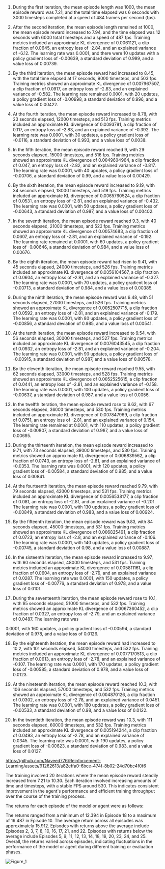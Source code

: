 1. During the first iteration, the mean episode length was 1000, the mean episode reward was 7.21, and the total time elapsed was 6 seconds with 3000 timesteps completed at a speed of 484 frames per second (fps).

2. After the second iteration, the mean episode length remained at 1000, the mean episode reward increased to 7.94, and the time elapsed was 12 seconds with 6000 total timesteps and a speed of 487 fps. Training metrics included an approximate KL divergence of 0.0061121, a clip fraction of 0.0645, an entropy loss of -2.84, and an explained variance of -6.12. The learning rate was 0.0001, and there were 10 updates with a policy gradient loss of -0.00639, a standard deviation of 0.999, and a value loss of 0.00739.

3. By the third iteration, the mean episode reward had increased to 8.45, with the total time elapsed at 17 seconds, 9000 timesteps, and 503 fps. Training metrics showed an approximate KL divergence of 0.007967507, a clip fraction of 0.0917, an entropy loss of -2.83, and an explained variance of -0.582. The learning rate remained 0.0001, with 20 updates, a policy gradient loss of -0.00998, a standard deviation of 0.996, and a value loss of 0.00422.

4. At the fourth iteration, the mean episode reward increased to 8.78, with 23 seconds elapsed, 12000 timesteps, and 513 fps. Training metrics included an approximate KL divergence of 0.0093781, a clip fraction of 0.117, an entropy loss of -2.83, and an explained variance of -0.392. The learning rate was 0.0001, with 30 updates, a policy gradient loss of -0.0116, a standard deviation of 0.993, and a value loss of 0.0038.

5. In the fifth iteration, the mean episode reward reached 9, with 29 seconds elapsed, 15000 timesteps, and 516 fps. Training metrics showed an approximate KL divergence of 0.0049604964, a clip fraction of 0.047, an entropy loss of -2.82, and an explained variance of -0.817. The learning rate was 0.0001, with 40 updates, a policy gradient loss of -0.00706, a standard deviation of 0.99, and a value loss of 0.00429.

6. By the sixth iteration, the mean episode reward increased to 9.19, with 34 seconds elapsed, 18000 timesteps, and 519 fps. Training metrics included an approximate KL divergence of 0.0065760524, a clip fraction of 0.0531, an entropy loss of -2.81, and an explained variance of -0.432. The learning rate was 0.0001, with 50 updates, a policy gradient loss of -0.00643, a standard deviation of 0.987, and a value loss of 0.00402.

7. In the seventh iteration, the mean episode reward reached 9.3, with 40 seconds elapsed, 21000 timesteps, and 523 fps. Training metrics showed an approximate KL divergence of 0.00574683, a clip fraction of 0.0607, an entropy loss of -2.81, and an explained variance of -0.192. The learning rate remained at 0.0001, with 60 updates, a policy gradient loss of -0.00646, a standard deviation of 0.984, and a value loss of 0.00676.

8. By the eighth iteration, the mean episode reward had risen to 9.41, with 45 seconds elapsed, 24000 timesteps, and 526 fps. Training metrics included an approximate KL divergence of 0.0056104567, a clip fraction of 0.0604, an entropy loss of -2.81, and an explained variance of -0.327. The learning rate was 0.0001, with 70 updates, a policy gradient loss of -0.00713, a standard deviation of 0.984, and a value loss of 0.00385.

9. During the ninth iteration, the mean episode reward was 9.48, with 51 seconds elapsed, 27000 timesteps, and 526 fps. Training metrics showed an approximate KL divergence of 0.0052507715, a clip fraction of 0.0592, an entropy loss of -2.81, and an explained variance of -0.179. The learning rate was 0.0001, with 80 updates, a policy gradient loss of -0.00856, a standard deviation of 0.985, and a value loss of 0.00541.

10. At the tenth iteration, the mean episode reward increased to 9.54, with 56 seconds elapsed, 30000 timesteps, and 527 fps. Training metrics included an approximate KL divergence of 0.0076043545, a clip fraction of 0.0932, an entropy loss of -2.81, and an explained variance of -0.204. The learning rate was 0.0001, with 90 updates, a policy gradient loss of -0.00915, a standard deviation of 0.987, and a value loss of 0.00578.

11. By the eleventh iteration, the mean episode reward reached 9.55, with 62 seconds elapsed, 33000 timesteps, and 528 fps. Training metrics showed an approximate KL divergence of 0.0052525615, a clip fraction of 0.0441, an entropy loss of -2.81, and an explained variance of -0.158. The learning rate was 0.0001, with 100 updates, a policy gradient loss of -0.00637, a standard deviation of 0.987, and a value loss of 0.0056.

12. In the twelfth iteration, the mean episode reward rose to 9.62, with 67 seconds elapsed, 36000 timesteps, and 530 fps. Training metrics included an approximate KL divergence of 0.007847969, a clip fraction of 0.0751, an entropy loss of -2.81, and an explained variance of 0.154. The learning rate remained at 0.0001, with 110 updates, a policy gradient loss of -0.00807, a standard deviation of 0.987, and a value loss of 0.00695.

13. During the thirteenth iteration, the mean episode reward increased to 9.71, with 73 seconds elapsed, 39000 timesteps, and 530 fps. Training metrics showed an approximate KL divergence of 0.006839562, a clip fraction of 0.0743, an entropy loss of -2.81, and an explained variance of -0.0353. The learning rate was 0.0001, with 120 updates, a policy gradient loss of -0.00584, a standard deviation of 0.985, and a value loss of 0.00841.

14. At the fourteenth iteration, the mean episode reward reached 9.79, with 79 seconds elapsed, 42000 timesteps, and 531 fps. Training metrics included an approximate KL divergence of 0.0056538177, a clip fraction of 0.081, an entropy loss of -2.81, and an explained variance of -0.201. The learning rate was 0.0001, with 130 updates, a policy gradient loss of -0.00849, a standard deviation of 0.983, and a value loss of 0.00924.

15. By the fifteenth iteration, the mean episode reward was 9.83, with 84 seconds elapsed, 45000 timesteps, and 531 fps. Training metrics showed an approximate KL divergence of 0.006825491, a clip fraction of 0.0723, an entropy loss of -2.8, and an explained variance of -0.106. The learning rate was 0.0001, with 140 updates, a policy gradient loss of -0.00745, a standard deviation of 0.98, and a value loss of 0.00887.

16. In the sixteenth iteration, the mean episode reward increased to 9.97, with 90 seconds elapsed, 48000 timesteps, and 531 fps. Training metrics included an approximate KL divergence of 0.005811161, a clip fraction of 0.0604, an entropy loss of -2.79, and an explained variance of 0.0287. The learning rate was 0.0001, with 150 updates, a policy gradient loss of -0.00776, a standard deviation of 0.978, and a value loss of 0.0101.

17. During the seventeenth iteration, the mean episode reward rose to 10.1, with 95 seconds elapsed, 51000 timesteps, and 532 fps. Training metrics showed an approximate KL divergence of 0.0067360452, a clip fraction of 0.0327, an entropy loss of -2.79, and an explained variance of 0.0487. The learning rate was

 0.0001, with 160 updates, a policy gradient loss of -0.00594, a standard deviation of 0.978, and a value loss of 0.0126.

18. By the eighteenth iteration, the mean episode reward had increased to 10.2, with 101 seconds elapsed, 54000 timesteps, and 532 fps. Training metrics included an approximate KL divergence of 0.0077170513, a clip fraction of 0.0613, an entropy loss of -2.78, and an explained variance of -0.107. The learning rate was 0.0001, with 170 updates, a policy gradient loss of -0.00585, a standard deviation of 0.978, and a value loss of 0.0123.

19. At the nineteenth iteration, the mean episode reward reached 10.3, with 106 seconds elapsed, 57000 timesteps, and 532 fps. Training metrics showed an approximate KL divergence of 0.004870126, a clip fraction of 0.0302, an entropy loss of -2.78, and an explained variance of 0.0451. The learning rate was 0.0001, with 180 updates, a policy gradient loss of -0.00533, a standard deviation of 0.98, and a value loss of 0.0122.

20. In the twentieth iteration, the mean episode reward was 10.3, with 111 seconds elapsed, 60000 timesteps, and 532 fps. Training metrics included an approximate KL divergence of 0.005194244, a clip fraction of 0.0493, an entropy loss of -2.78, and an explained variance of 0.0345. The learning rate was 0.0001, with 190 updates, a policy gradient loss of -0.00623, a standard deviation of 0.983, and a value loss of 0.0127.


https://github.com/Naveed776/Reinforcement-Learning/assets/91262613/a82effa0-6bce-474f-8b02-24d70bc4f0f6


  The training involved 20 iterations where the mean episode reward steadily increased from 7.21 to 10.30. Each iteration involved increasing amounts of time and timesteps, with a stable FPS around 530. This indicates consistent improvement in the agent's performance and efficient training throughput over the course of the training process.


  The returns for each episode of the model or agent were as follows:

The returns ranged from a minimum of 12.394 in Episode 18 to a maximum of 19.487 in Episode 10.
The average return across all episodes was approximately 15.912.
Episodes with returns above the average include Episodes 2, 3, 7, 8, 10, 16, 17, 21, and 22.
Episodes with returns below the average include Episodes 5, 9, 11, 12, 13, 14, 18, 19, 20, 23, 24, and 25.
Overall, the returns varied across episodes, indicating fluctuations in the performance of the model or agent during different training or evaluation phases.

![Figure_1](https://github.com/Naveed776/Reinforcement-Learning/assets/91262613/ac3bc5bf-4b13-4de4-8918-044743589b39)

